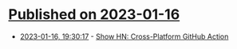 # [Published on 2023-01-16](index.md)

* [2023-01-16, 19:30:17](https://news.ycombinator.com/item?id=34404535) - [Show HN: Cross-Platform GitHub Action](https://github.com/marketplace/actions/cross-platform-action)
